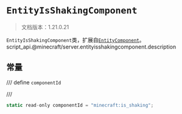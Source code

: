 # `EntityIsShakingComponent`

> 文档版本：1.21.0.21

`EntityIsShakingComponent`类，扩展自[`EntityComponent`](./entitycomponent.md)。script_api.@minecraft/server.entityisshakingcomponent.description

## 常量

/// define
`componentId`


///

```js
static read-only componentId = "minecraft:is_shaking";
```

